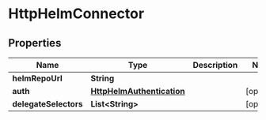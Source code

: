 # HttpHelmConnector

## Properties
Name | Type | Description | Notes
------------ | ------------- | ------------- | -------------
**helmRepoUrl** | **String** |  | 
**auth** | [**HttpHelmAuthentication**](HttpHelmAuthentication.md) |  |  [optional]
**delegateSelectors** | **List&lt;String&gt;** |  |  [optional]
